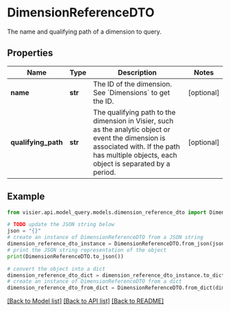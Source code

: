 # DimensionReferenceDTO

The name and qualifying path of a dimension to query.

## Properties

Name | Type | Description | Notes
------------ | ------------- | ------------- | -------------
**name** | **str** | The ID of the dimension. See &#x60;Dimensions&#x60; to get the ID. | [optional] 
**qualifying_path** | **str** | The qualifying path to the dimension in Visier, such as the analytic object or event the dimension is  associated with. If the path has multiple objects, each object is separated by a period. | [optional] 

## Example

```python
from visier.api.model_query.models.dimension_reference_dto import DimensionReferenceDTO

# TODO update the JSON string below
json = "{}"
# create an instance of DimensionReferenceDTO from a JSON string
dimension_reference_dto_instance = DimensionReferenceDTO.from_json(json)
# print the JSON string representation of the object
print(DimensionReferenceDTO.to_json())

# convert the object into a dict
dimension_reference_dto_dict = dimension_reference_dto_instance.to_dict()
# create an instance of DimensionReferenceDTO from a dict
dimension_reference_dto_from_dict = DimensionReferenceDTO.from_dict(dimension_reference_dto_dict)
```
[[Back to Model list]](../README.md#documentation-for-models) [[Back to API list]](../README.md#documentation-for-api-endpoints) [[Back to README]](../README.md)


